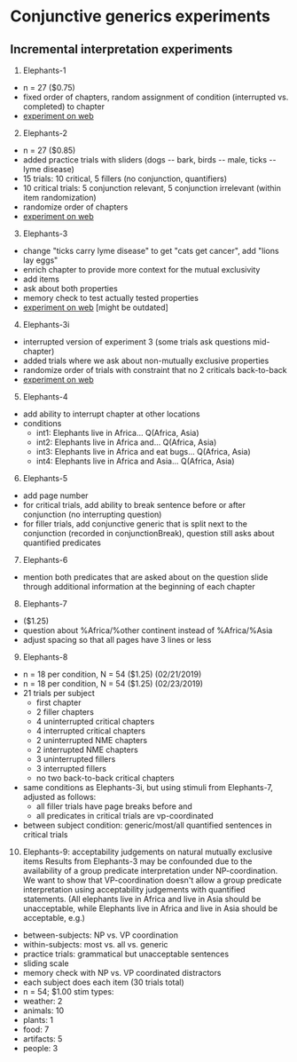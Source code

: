 # Conjunctive generics experiments

## Incremental interpretation experiments

1. Elephants-1
- n = 27 ($0.75)
- fixed order of chapters, random assignment of condition (interrupted vs. completed) to chapter
- [experiment on web](http://www.mit.edu/~tessler/projects/elephants/experiments/elephants-1.html)

2. Elephants-2
- n = 27 ($0.85)
- added practice trials with sliders (dogs -- bark, birds -- male, ticks -- lyme disease)
- 15 trials: 10 critical, 5 fillers (no conjunction, quantifiers)
- 10 critical trials: 5 conjunction relevant, 5 conjunction irrelevant (within item randomization)
- randomize order of chapters
- [experiment on web](http://www.mit.edu/~tessler/projects/elephants/experiments/elephants-2.html)

3. Elephants-3
- change "ticks carry lyme disease" to get "cats get cancer", add "lions lay eggs"
- enrich chapter to provide more context for the mutual exclusivity
- add items
- ask about both properties
- memory check to test actually tested properties
- [experiment on web](http://www.mit.edu/~tessler/projects/elephants/experiments/elephants-3.html) [might be outdated]

4. Elephants-3i
- interrupted version of experiment 3 (some trials ask questions mid-chapter)
- added trials where we ask about non-mutually exclusive properties
- randomize order of trials with constraint that no 2 criticals back-to-back
- [experiment on web](http://www.mit.edu/~tessler/projects/elephants/experiments/elephants-3.html)

5. Elephants-4
- add ability to interrupt chapter at other locations
- conditions
  - int1: Elephants live in Africa... Q(Africa, Asia)
  - int2: Elephants live in Africa and... Q(Africa, Asia)
  - int3: Elephants live in Africa and eat bugs... Q(Africa, Asia)
  - int4: Elephants live in Africa and Asia... Q(Africa, Asia)

6. Elephants-5
- add page number
- for critical trials, add ability to break sentence before or after conjunction (no interrupting question)
- for filler trials, add conjunctive generic that is split next to the conjunction (recorded in conjunctionBreak), question still asks about quantified predicates

7. Elephants-6
- mention both predicates that are asked about on the question slide through additional information at the beginning of each chapter

8. Elephants-7
- ($1.25)
- question about %Africa/%other continent instead of %Africa/%Asia
- adjust spacing so that all pages have 3 lines or less

9. Elephants-8
- n = 18 per condition, N = 54 ($1.25) (02/21/2019)
- n = 18 per condition, N = 54 ($1.25) (02/23/2019)
- 21 trials per subject
  - first chapter
  - 2 filler chapters
  - 4 uninterrupted critical chapters
  - 4 interrupted critical chapters
  - 2 uninterrupted NME chapters
  - 2 interrupted NME chapters
  - 3 uninterrupted fillers
  - 3 interrupted fillers
  - no two back-to-back critical chapters
- same conditions as Elephants-3i, but using stimuli from Elephants-7, adjusted as follows:
  - all filler trials have page breaks before and
  - all predicates in critical trials are vp-coordinated
- between subject condition: generic/most/all quantified sentences in critical trials

10. Elephants-9: acceptability judgements on natural mutually exclusive items
Results from Elephants-3 may be confounded due to the availability of a group predicate interpretation under NP-coordination. We want to show that VP-coordination doesn't allow a group predicate interpretation using acceptability judgements with quantified statements. (All elephants live in Africa and live in Asia should be unacceptable, while Elephants live in Africa and live in Asia should be acceptable, e.g.)
- between-subjects: NP vs. VP coordination
- within-subjects: most vs. all vs. generic
- practice trials: grammatical but unacceptable sentences
- sliding scale
- memory check with NP vs. VP coordinated distractors
- each subject does each item (30 trials total)
- n = 54; $1.00 
stim types:
- weather: 2
- animals: 10
- plants: 1
- food: 7
- artifacts: 5
- people: 3
